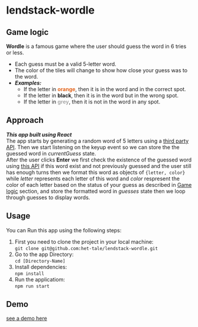 # lendstack-wordle

## Game logic
**Wordle** is a famous game where the user should guess the word in 6 tries or less.
* Each guess must be a valid 5-letter word.
* The color of the tiles will change to show how close your guess was to the word.
* ***Examples:***
    * If the letter in <span style="color: #E3651D; font-weight: bold">orange</span>, then it is in the word and in the correct spot.
    * If the letter in **black**, then it is in the word but in the wrong spot.
    * If the letter in <span style="color: #A9A9A9; font-weight: bold">grey</span>, then it is not in the word  in any spot.

## Approach
***This app built using React***<br>
The app starts by generating a random word of 5 letters using a [third party API](https://random-word-api.herokuapp.com/). Then we start listening on the keyup event so we can store the the guessed word in *currentGuess* state.<br>
After the user clicks **Enter** we first check the existence of the guessed word using [this API](https://dictionaryapi.dev/) if this word exist and not previously guessed and the user still has enough turns then we format this word as objects of `{letter, color}` while *letter* represents each letter of this word and *color* respresent the color of each letter based on the status of your guess as described in [Game logic](#game-logic) section, and store the formatted word in *guesses* state then we loop through guesses to display words.


## Usage
You can Run this app using the following steps:<br>
1. First you need to clone the project in your local machine:<br>
`git clone git@github.com:het-tale/lendstack-wordle.git`
2. Go to the app Directory:<br>
`cd [Directory-Name]`
3. Install dependencies:<br>
`npm install`
4. Run the applicatiom:<br>
`npm run start`

## Demo
[see a demo here](https://www.youtube.com/watch?v=ywjcO60q4pQ)
